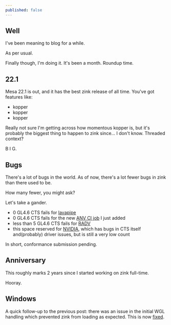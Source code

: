 ```yaml
---
published: false
---
```

## Well

I've been meaning to blog for a while.

As per usual.

Finally though, I'm doing it. It's been a month. Roundup time.

## 22.1
Mesa 22.1 is out, and it has the best zink release of all time. You've got features like:
* kopper
* kopper
* kopper

Really not sure I'm getting across how momentous kopper is, but it's probably the biggest thing to happen to zink since... I don't know. Threaded context?

B I G.

## Bugs
There's a lot of bugs in the world. As of now, there's a lot fewer bugs in zink than there used to be.

How many fewer, you might ask?

Let's take a gander.

* 0 GL4.6 CTS fails for [lavapipe](https://gitlab.freedesktop.org/mesa/mesa/-/blob/main/src/gallium/drivers/zink/ci/zink-lvp-fails.txt)
* 0 GL4.6 CTS fails for the new [ANV CI job](https://gitlab.freedesktop.org/mesa/mesa/-/merge_requests/16497) I just added
* less than 5 GL4.6 CTS fails for [RADV](https://gitlab.freedesktop.org/mesa/mesa/-/blob/main/src/gallium/drivers/zink/ci/zink-radv-fails.txt)
* this space reserved for [NVIDIA](https://gitlab.freedesktop.org/mesa/mesa/-/blob/main/src/gallium/drivers/zink/ci/zink-nv-fails.txt), which has bugs in CTS itself and(probably) driver issues, but is still a very low count

In short, conformance submission pending.

## Anniversary
This roughly marks 2 years since I started working on zink full-time.

Hooray.

## Windows
A quick follow-up to the previous post: there was an issue in the initial WGL handling which prevented zink from loading as expected. This is now [fixed](https://gitlab.freedesktop.org/mesa/mesa/-/merge_requests/16569).